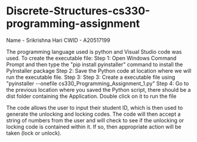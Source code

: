 # Discrete-Structures-cs330-programming-assignment
Name - Srikrishna Hari
CWID - A20517199

The programming language used is python and Visual Studio code was used.
To create the executable file:
Step 1: Open Windows Command Prompt and then type the "pip install pyinstaller" command to install the PyInstaller package
Step 2: Save the Python code at location where we will run the executable file.
Step 3: Step 3: Create a executable file using "pyinstaller --onefile cs330_Programming_Assignment_1.py"
Step 4: Go to the previous location where you saved the Python script, there should be a dist folder containing the Application. Double click on it to run the file


The code allows the user to input their student ID, which is then used to generate the unlocking and locking codes. The code will then accept a string of numbers from the user and will check to see if the unlocking or locking code is contained within it. If so, then appropriate action will be taken (lock or unlock).
